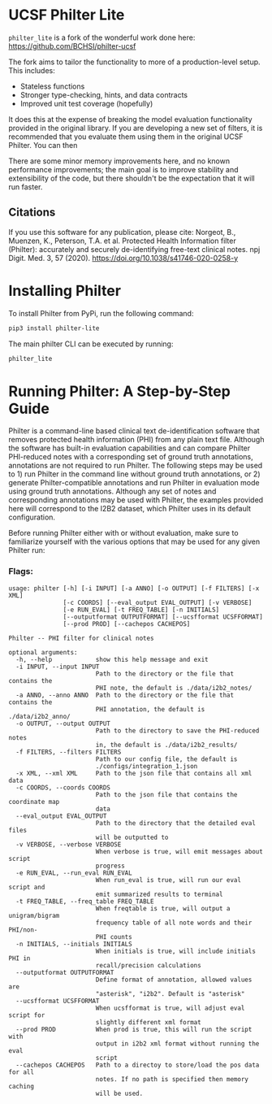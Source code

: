 # UCSF Philter Lite
`philter_lite` is a fork of the wonderful work done here: https://github.com/BCHSI/philter-ucsf

The fork aims to tailor the functionality to more of a production-level setup.  This includes:

* Stateless functions 
* Stronger type-checking, hints, and data contracts
* Improved unit test coverage (hopefully)

It does this at the expense of breaking the model evaluation functionality provided in the original library.  If you
are developing a new set of filters, it is recommended that you evaluate them using them in the original UCSF Philter.
You can then 

There are some minor memory improvements here, and no known performance improvements; the main goal is to improve 
stability and extensibility of the code, but there shouldn't be the expectation that it will run faster.

## Citations

If you use this software for any publication, please cite: Norgeot, B., Muenzen, K., Peterson, T.A. et al. 
Protected Health Information filter (Philter): accurately and securely de-identifying free-text clinical notes. 
npj Digit. Med. 3, 57 (2020). https://doi.org/10.1038/s41746-020-0258-y

# Installing Philter

To install Philter from PyPi, run the following command:

```bash
pip3 install philter-lite
```

The main philter CLI can be executed by running:

```bash
philter_lite
```

# Running Philter: A Step-by-Step Guide

Philter is a command-line based clinical text de-identification software that removes protected health information 
(PHI) from any plain text file. Although the software has built-in evaluation capabilities and can compare Philter 
PHI-reduced notes with a corresponding set of ground truth annotations, annotations are not required to run Philter. 
The following steps may be used to 1) run Philter in the command line without ground truth annotations, or 2) generate 
Philter-compatible annotations and run Philter in evaluation mode using ground truth annotations. Although any set of 
notes and corresponding annotations may be used with Philter, the examples provided here will correspond to the I2B2 
dataset, which Philter uses in its default configuration. 

Before running Philter either with or without evaluation, make sure to familiarize yourself with the various options 
that may be used for any given Philter run:

### Flags:

```
usage: philter [-h] [-i INPUT] [-a ANNO] [-o OUTPUT] [-f FILTERS] [-x XML]
               [-c COORDS] [--eval_output EVAL_OUTPUT] [-v VERBOSE]
               [-e RUN_EVAL] [-t FREQ_TABLE] [-n INITIALS]
               [--outputformat OUTPUTFORMAT] [--ucsfformat UCSFFORMAT]
               [--prod PROD] [--cachepos CACHEPOS]

Philter -- PHI filter for clinical notes

optional arguments:
  -h, --help            show this help message and exit
  -i INPUT, --input INPUT
                        Path to the directory or the file that contains the
                        PHI note, the default is ./data/i2b2_notes/
  -a ANNO, --anno ANNO  Path to the directory or the file that contains the
                        PHI annotation, the default is ./data/i2b2_anno/
  -o OUTPUT, --output OUTPUT
                        Path to the directory to save the PHI-reduced notes
                        in, the default is ./data/i2b2_results/
  -f FILTERS, --filters FILTERS
                        Path to our config file, the default is
                        ./configs/integration_1.json
  -x XML, --xml XML     Path to the json file that contains all xml data
  -c COORDS, --coords COORDS
                        Path to the json file that contains the coordinate map
                        data
  --eval_output EVAL_OUTPUT
                        Path to the directory that the detailed eval files
                        will be outputted to
  -v VERBOSE, --verbose VERBOSE
                        When verbose is true, will emit messages about script
                        progress
  -e RUN_EVAL, --run_eval RUN_EVAL
                        When run_eval is true, will run our eval script and
                        emit summarized results to terminal
  -t FREQ_TABLE, --freq_table FREQ_TABLE
                        When freqtable is true, will output a unigram/bigram
                        frequency table of all note words and their PHI/non-
                        PHI counts
  -n INITIALS, --initials INITIALS
                        When initials is true, will include initials PHI in
                        recall/precision calculations
  --outputformat OUTPUTFORMAT
                        Define format of annotation, allowed values are
                        "asterisk", "i2b2". Default is "asterisk"
  --ucsfformat UCSFFORMAT
                        When ucsfformat is true, will adjust eval script for
                        slightly different xml format
  --prod PROD           When prod is true, this will run the script with
                        output in i2b2 xml format without running the eval
                        script
  --cachepos CACHEPOS   Path to a directoy to store/load the pos data for all
                        notes. If no path is specified then memory caching
                        will be used.
```
